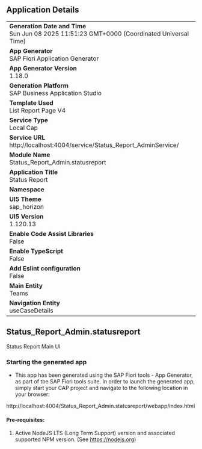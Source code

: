 ## Application Details
|               |
| ------------- |
|**Generation Date and Time**<br>Sun Jun 08 2025 11:51:23 GMT+0000 (Coordinated Universal Time)|
|**App Generator**<br>SAP Fiori Application Generator|
|**App Generator Version**<br>1.18.0|
|**Generation Platform**<br>SAP Business Application Studio|
|**Template Used**<br>List Report Page V4|
|**Service Type**<br>Local Cap|
|**Service URL**<br>http://localhost:4004/service/Status_Report_AdminService/|
|**Module Name**<br>Status_Report_Admin.statusreport|
|**Application Title**<br>Status Report|
|**Namespace**<br>|
|**UI5 Theme**<br>sap_horizon|
|**UI5 Version**<br>1.120.13|
|**Enable Code Assist Libraries**<br>False|
|**Enable TypeScript**<br>False|
|**Add Eslint configuration**<br>False|
|**Main Entity**<br>Teams|
|**Navigation Entity**<br>useCaseDetails|

## Status_Report_Admin.statusreport

Status Report Main UI

### Starting the generated app

-   This app has been generated using the SAP Fiori tools - App Generator, as part of the SAP Fiori tools suite.  In order to launch the generated app, simply start your CAP project and navigate to the following location in your browser:

http://localhost:4004/Status_Report_Admin.statusreport/webapp/index.html

#### Pre-requisites:

1. Active NodeJS LTS (Long Term Support) version and associated supported NPM version.  (See https://nodejs.org)


